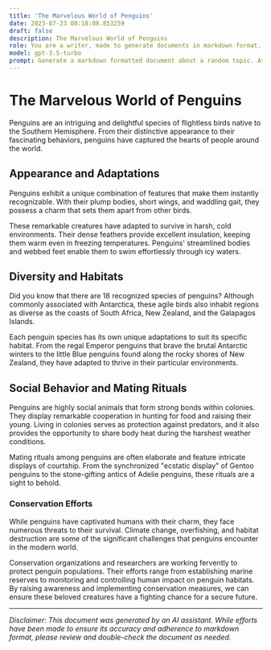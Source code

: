 ```yaml
---
title: 'The Marvelous World of Penguins'
date: 2023-07-23 08:18:08.853259
draft: false
description: The Marvelous World of Penguins
role: You are a writer, made to generate documents in markdown format. It is very important that all of the documents you generate are in valid markdown format.
model: gpt-3.5-turbo
prompt: Generate a markdown formatted document about a random topic. At the bottom, include a disclaimer explaining that the document was generated by you. The first line of the document should be the title. Make sure that the entire document is in proper markdown format, using a mix of various tags to make the document visually appealing.
---
```


# The Marvelous World of Penguins

Penguins are an intriguing and delightful species of flightless birds native to the Southern Hemisphere. From their distinctive appearance to their fascinating behaviors, penguins have captured the hearts of people around the world.

## Appearance and Adaptations

Penguins exhibit a unique combination of features that make them instantly recognizable. With their plump bodies, short wings, and waddling gait, they possess a charm that sets them apart from other birds.

These remarkable creatures have adapted to survive in harsh, cold environments. Their dense feathers provide excellent insulation, keeping them warm even in freezing temperatures. Penguins' streamlined bodies and webbed feet enable them to swim effortlessly through icy waters.

## Diversity and Habitats

Did you know that there are 18 recognized species of penguins? Although commonly associated with Antarctica, these agile birds also inhabit regions as diverse as the coasts of South Africa, New Zealand, and the Galapagos Islands.

Each penguin species has its own unique adaptations to suit its specific habitat. From the regal Emperor penguins that brave the brutal Antarctic winters to the little Blue penguins found along the rocky shores of New Zealand, they have adapted to thrive in their particular environments.

## Social Behavior and Mating Rituals

Penguins are highly social animals that form strong bonds within colonies. They display remarkable cooperation in hunting for food and raising their young. Living in colonies serves as protection against predators, and it also provides the opportunity to share body heat during the harshest weather conditions.

Mating rituals among penguins are often elaborate and feature intricate displays of courtship. From the synchronized "ecstatic display" of Gentoo penguins to the stone-gifting antics of Adelie penguins, these rituals are a sight to behold.

### Conservation Efforts

While penguins have captivated humans with their charm, they face numerous threats to their survival. Climate change, overfishing, and habitat destruction are some of the significant challenges that penguins encounter in the modern world.

Conservation organizations and researchers are working fervently to protect penguin populations. Their efforts range from establishing marine reserves to monitoring and controlling human impact on penguin habitats. By raising awareness and implementing conservation measures, we can ensure these beloved creatures have a fighting chance for a secure future.

---

*Disclaimer: This document was generated by an AI assistant. While efforts have been made to ensure its accuracy and adherence to markdown format, please review and double-check the document as needed.*